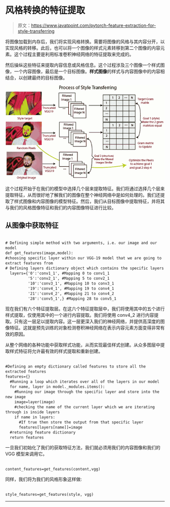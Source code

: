 # 风格转换的特征提取

> 原文：<https://www.javatpoint.com/pytorch-feature-extraction-for-style-transferring>

将图像加载到内存后，我们将实现风格转换。需要将图像的风格与其内容分开，以实现风格的转移。此后，也可以将一个图像的样式元素转移到第二个图像的内容元素。这个过程主要是利用标准卷积神经网络的特征提取来完成的。

然后操纵这些特征来提取内容信息或风格信息。这个过程涉及三个图像一个样式图像，一个内容图像，最后是一个目标图像。**样式图像**的样式与内容图像中的内容相结合，以创建最终的目标图像。

![Feature Extraction for Style Transferring](img/127d1f252e77b4af0921fdb83f4508be.png)

这个过程开始于在我们的模型中选择几个层来提取特征。我们将通过选择几个层来提取特征，从而很好地了解我们的图像在整个神经网络中是如何处理的。我们还提取了样式图像和内容图像的模型特征。然后，我们从目标图像中提取特征，并将其与我们的风格图像特征和我们的内容图像特征进行比较。

## 从图像中获取特征

```

# Defining simple method with two arguments, i.e. our image and our model
def get_features(image,model):
#choosing specific layer within our VGG-19 model that we are going to extract features from 
# Defining layers dictionary object which contains the specific layers  
  layers={'0':'conv1_1', #Mapping 0 to conv1_1
          '5':'conv2_1', #Mapping 5 to conv2_1
          '10':'conv3_1', #Mapping 10 to conv3_1
          '19':'conv4_1', #Mapping 19 to conv4_1
          '21':'conv4_2', #Mapping 21 to conv4_2
          '28':'conv5_1',} #Mapping 28 to conv5_1

```

现在我们有六个特征提取层。在这六个特征提取层中，我们将使用其中的五个进行样式提取，仅使用其中的一个进行内容提取。我们将使用 conv4_2 进行内容提取。只有这一层足以提取内容。这一层更深入我们的神经网络，并提供高深度的图像特征。这就是预先训练的对象检测卷积神经网络在表示内容元素方面变得非常有效的原因。

从整个网络的各种功能中获取样式功能，从而实现最佳样式创建。从众多图层中提取样式特征将允许最有效的样式提取和重新创建。

```

#Defining an empty dictionary called features to store all the extracted features 
features={}
  #Running a loop which iterates over all of the layers in our model 
  for name, layer in model._modules.items(): 
    #Running our image through the specific layer and store into the new image
    image=layer(image)
    #checking the name of the current layer which we are iterating through is inside layers
    if name in layers:
      #If true then store the output from that specific layer 
      features[layers[name]]=image 
  #returning feature dictionary 
  return features

```

一旦我们初始化了我们的获取特征方法，我们就必须用我们的内容图像和我们的 VGG 模型来调用它。

```

content_features=get_features(content,vgg)

```

同样，我们将为我们的风格形象这样做:

```

style_features=get_features(style, vgg)

```

* * *